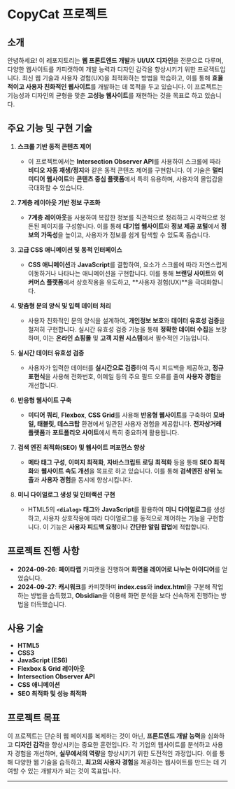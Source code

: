 # CopyCat 프로젝트

## 소개

안녕하세요! 이 레포지토리는 **웹 프론트엔드 개발**과 **UI/UX 디자인**을 전문으로 다루며, 다양한 웹사이트를 카피캣하여 개발 능력과 디자인 감각을 향상시키기 위한 프로젝트입니다. 최신 웹 기술과 사용자 경험(UX)을 최적화하는 방법을 학습하고, 이를 통해 **효율적이고 사용자 친화적인 웹사이트**를 개발하는 데 목적을 두고 있습니다. 이 프로젝트는 기능성과 디자인의 균형을 맞춘 **고성능 웹사이트**를 재현하는 것을 목표로 하고 있습니다.

## 주요 기능 및 구현 기술

1. **스크롤 기반 동적 콘텐츠 제어**

   - 이 프로젝트에서는 **Intersection Observer API**를 사용하여 스크롤에 따라 **비디오 자동 재생/정지**와 같은 동적 콘텐츠 제어를 구현합니다. 이 기술은 **멀티미디어 웹사이트**와 **콘텐츠 중심 플랫폼**에서 특히 유용하며, 사용자의 몰입감을 극대화할 수 있습니다.

2. **7계층 레이아웃 기반 정보 구조화**

   - **7계층 레이아웃**을 사용하여 복잡한 정보를 직관적으로 정리하고 시각적으로 정돈된 페이지를 구성합니다. 이를 통해 **대기업 웹사이트**와 **정보 제공 포털**에서 **정보의 가독성**을 높이고, 사용자가 정보를 쉽게 탐색할 수 있도록 돕습니다.

3. **고급 CSS 애니메이션 및 동적 인터페이스**

   - **CSS 애니메이션**과 **JavaScript**를 결합하여, 요소가 스크롤에 따라 자연스럽게 이동하거나 나타나는 애니메이션을 구현합니다. 이를 통해 **브랜딩 사이트**와 **이커머스 플랫폼**에서 상호작용을 유도하고, **사용자 경험(UX)**을 극대화합니다.

4. **맞춤형 문의 양식 및 입력 데이터 처리**

   - 사용자 친화적인 문의 양식을 설계하여, **개인정보 보호**와 **데이터 유효성 검증**을 철저히 구현합니다. 실시간 유효성 검증 기능을 통해 **정확한 데이터 수집**을 보장하며, 이는 **온라인 쇼핑몰** 및 **고객 지원 시스템**에서 필수적인 기능입니다.

5. **실시간 데이터 유효성 검증**

   - 사용자가 입력한 데이터를 **실시간으로 검증**하여 즉시 피드백을 제공하고, **정규 표현식**을 사용해 전화번호, 이메일 등의 주요 필드 오류를 줄여 **사용자 경험**을 개선합니다.

6. **반응형 웹사이트 구축**

   - **미디어 쿼리**, **Flexbox**, **CSS Grid**를 사용해 **반응형 웹사이트**를 구축하여 **모바일, 태블릿, 데스크탑** 환경에서 일관된 사용자 경험을 제공합니다. **전자상거래 플랫폼**과 **포트폴리오 사이트**에서 특히 중요하게 활용됩니다.

7. **검색 엔진 최적화(SEO) 및 웹사이트 퍼포먼스 향상**

   - **메타 태그 구성**, **이미지 최적화**, **자바스크립트 로딩 최적화** 등을 통해 **SEO 최적화**와 **웹사이트 속도 개선**을 목표로 하고 있습니다. 이를 통해 **검색엔진 상위 노출**과 **사용자 경험**을 동시에 향상시킵니다.

8. **미니 다이얼로그 생성 및 인터랙션 구현**
   - HTML5의 **`<dialog>` 태그**와 **JavaScript**를 활용하여 **미니 다이얼로그**를 생성하고, 사용자 상호작용에 따라 다이얼로그를 동적으로 제어하는 기능을 구현합니다. 이 기능은 **사용자 피드백 요청**이나 **간단한 알림 팝업**에 적합합니다.

## 프로젝트 진행 사항

- **2024-09-26**: **페이타랩** 카피캣을 진행하며 **화면을 레이어로 나누는 아이디어**를 얻었습니다.
- **2024-09-27**: **캐시워크**를 카피캣하며 **index.css**와 **index.html**을 구분해 작업하는 방법을 습득했고, **Obsidian**을 이용해 화면 분석을 보다 신속하게 진행하는 방법을 터득했습니다.

## 사용 기술

- **HTML5**
- **CSS3**
- **JavaScript (ES6)**
- **Flexbox & Grid 레이아웃**
- **Intersection Observer API**
- **CSS 애니메이션**
- **SEO 최적화 및 성능 최적화**

## 프로젝트 목표

이 프로젝트는 단순히 웹 페이지를 복제하는 것이 아닌, **프론트엔드 개발 능력**을 심화하고 **디자인 감각**을 향상시키는 중요한 훈련입니다. 각 기업의 웹사이트를 분석하고 사용자 경험을 개선하며, **실무에서의 역량**을 향상시키기 위한 도전적인 과정입니다. 이를 통해 다양한 웹 기술을 습득하고, **최고의 사용자 경험**을 제공하는 웹사이트를 만드는 데 기여할 수 있는 개발자가 되는 것이 목표입니다.

---
